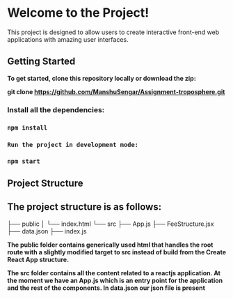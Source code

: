 # Welcome to the Project!
This project is designed to allow users to create interactive front-end web applications with amazing user interfaces.

## Getting Started
**To get started, clone this repository locally or download the zip:**

**git clone https://github.com/ManshuSengar/Assignment-troposphere.git**

### Install all the dependencies:
### `npm install`
### `Run the project in development mode:`
### `npm start`

## Project Structure
## The project structure is as follows:
├── public 
│   └── index.html 
└── src
    ├── App.js 
    ├── FeeStructure.jsx
    ├── data.json
    ├── index.js

**The public folder contains generically used html that handles the root route with a slightly modified target to src instead of build from the Create React App structure.**

**The src folder contains all the content related to a reactjs application. At the moment we have an App.js which is an entry point for the application and the rest of the components. In data.json our json file is present**
